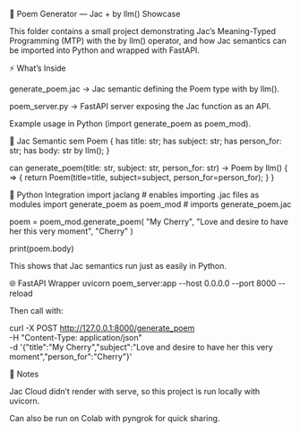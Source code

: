 📖 Poem Generator — Jac + by llm() Showcase

This folder contains a small project demonstrating Jac’s Meaning-Typed Programming (MTP) with the by llm() operator, and how Jac semantics can be imported into Python and wrapped with FastAPI.

⚡ What’s Inside

generate_poem.jac → Jac semantic defining the Poem type with by llm().

poem_server.py → FastAPI server exposing the Jac function as an API.

Example usage in Python (import generate_poem as poem_mod).

📝 Jac Semantic
sem Poem {
    has title: str;
    has subject: str;
    has person_for: str;
    has body: str by llm();
}

can generate_poem(title: str, subject: str, person_for: str) -> Poem by llm() {
    => { return Poem(title=title, subject=subject, person_for=person_for); }
}

🐍 Python Integration
import jaclang          # enables importing .jac files as modules
import generate_poem as poem_mod   # imports generate_poem.jac

poem = poem_mod.generate_poem(
    "My Cherry",
    "Love and desire to have her this very moment",
    "Cherry"
)

print(poem.body)


This shows that Jac semantics run just as easily in Python.

🌐 FastAPI Wrapper
uvicorn poem_server:app --host 0.0.0.0 --port 8000 --reload


Then call with:

curl -X POST http://127.0.0.1:8000/generate_poem \
  -H "Content-Type: application/json" \
  -d '{"title":"My Cherry","subject":"Love and desire to have her this very moment","person_for":"Cherry"}'

📌 Notes

Jac Cloud didn’t render with serve, so this project is run locally with uvicorn.

Can also be run on Colab with pyngrok for quick sharing.